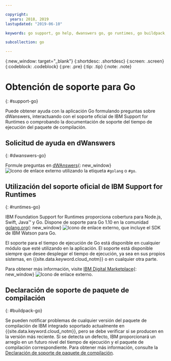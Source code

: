 ```yaml
---

copyright:
  years: 2018, 2019
lastupdated: "2019-06-10"

keywords: go support, go help, dwanswers go, go runtimes, go buildpack, ibm support go, foundation support go, runtime support

subcollection: go

---
```


{:new_window: target="_blank"}
{:shortdesc: .shortdesc}
{:screen: .screen}
{:codeblock: .codeblock}
{:pre: .pre}
{:tip: .tip}
{:note: .note}

# Obtención de soporte para Go
{: #support-go}

Puede obtener ayuda con la aplicación Go formulando preguntas sobre dWanswers, interactuando con el soporte oficial de IBM Support for Runtimes o comprobando la documentación de soporte del tiempo de ejecución del paquete de compilación.

## Solicitud de ayuda en dWanswers
{: #dwanswers-go}

Formule preguntas en [dWAnswers](https://developer.ibm.com/answers/topics/go){: new_window} ![Icono de enlace externo](../icons/launch-glyph.svg "Icono de enlace externo") utilizando la etiqueta `#golang` o `#go`.

## Utilización del soporte oficial de IBM Support for Runtimes
{: #runtimes-go}

IBM Foundation Support for Runtimes proporciona cobertura para Node.js, Swift, Java&trade; y Go. Dispone de soporte para Go 1.10 en la comunidad [golang.org](https://golang.org/){: new_window} ![Icono de enlace externo](../icons/launch-glyph.svg "Icono de enlace externo"), que incluye el SDK de IBM Watson para Go. 

El soporte para el tiempo de ejecución de Go está disponible en cualquier módulo que esté utilizando en la aplicación. El soporte está disponible siempre que desee desplegar el tiempo de ejecución, ya sea en sus propios sistemas, en {{site.data.keyword.cloud_notm}} o en cualquier otra parte.

Para obtener más información, visite [IBM Digital Marketplace](https://www.ibm.com/cloud/support-for-runtimes){: new_window} ![Icono de enlace externo](../icons/launch-glyph.svg "Icono de enlace externo").

## Declaración de soporte de paquete de compilación
{: #buildpack-go}

Se pueden notificar problemas de cualquier versión del paquete de compilación de IBM integrado soportado actualmente en {{site.data.keyword.cloud_notm}}, pero se debe verificar si se producen en la versión más reciente. Si se detecta un defecto, IBM proporcionará un arreglo en un futuro nivel del tiempo de ejecución y el paquete de compilación correspondiente. Para obtener más información, consulte la [Declaración de soporte de paquete de compilación](/docs/runtimes-common?topic=runtimes-common-buildpack_support_statement).
